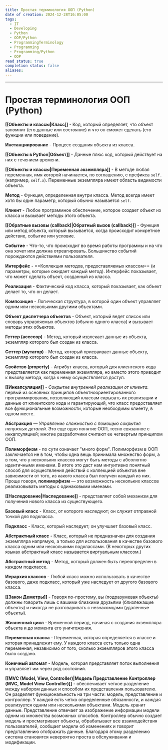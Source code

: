 ```yaml
---
title: Простая терминология ООП (Python)
date of creation: 2024-12-28T16:05:00
tags:
  - IT
  - Developing
  - Python
  - OOP/Python
  - ProgrammingTerminology
  - Programming
  - Programming/Python
  - OOP
read status: true
completion status: false
aliases:
---
```

---
# Простая терминология ООП (Python)


**[[Объекты и классы|Класс]]** - Код, который определяет, что объект запомнит (его данные или состояние) и что он сможет сделать (его функции или поведение).

**Инстанциирование** - Процесс создания объекта из класса.

**[[Объекты в Python|Объект]]** - Данные плюс код, который действует на них с течением времени.

**[[Объекты и классы|Переменная экземпляра]]** - В методе любая переменная, имя которой начинается, по соглашению, с префикса `self.` (например, `self.x`). Переменные экземпляра имеют область видимости объекта.

**Метод** - Функция, определенная внутри класса. Метод всегда имеет хотя бы один параметр, который обычно называется `self`.

**Клиент** - Любое программное обеспечение, которое создает объект из класса и вызывает методы этого объекта.

**[[Обратные вызовы (callback)|Обратный вызов (callback)]]** - Функция или метод объекта, который вызывается, когда происходит конкретное действие, событие или условие.

**Событие** - Что-то, что происходит во время работы программы и на что она хочет или должна отреагировать. Большинство событий порождаются действиями пользователя.

**Интерфейс** - ==Коллекция методов, предоставляемых классом== (и параметры, которые ожидает каждый метод). Интерфейс показывает, что может сделать объект, созданный из класса.

**Реализация** - Фактический код класса, который показывает, как объект делает то, что он делает.

**Композиция** - Логическая структура, в которой один объект управляет одним или несколькими другими объектами.

**Объект диспетчера объектов** - Объект, который ведет список или словарь управляемых объектов (обычно одного класса) и вызывает методы этих объектов.

**Геттер (асессор)** - Метод, который извлекает данные из объекта, экземпляр которого был создан из класса.

**Сеттер (мутатор)** - Метод, который присваивает данные объекту, экземпляр которого был создан из класса.

**Свойство (property)** - Атрибут класса, который для клиентского кода представляется как переменная экземпляра, но вместо этого приводит к вызову метода, когда к нему осуществляется доступ.

**[[Инкапсуляция]]** - *Сокрытие внутренней реализации от клиента.* первый из основных принципов объектноориентированного программирования, позволяющий классам скрывать их реализации и данные от клиентского кода и гарантирующий, что класс предоставляет все функциональные возможности, которые необходимы клиенту, в одном месте.

**Абстракция** —  *Управление сложностью с помощью сокрытия ненужных деталей.* Это еще одно понятие ООП, тесно связанное с инкапсуляцией; многие разработчики считают ее четвертым принципом ООП.

**Полиморфизм** - по сути означает "много форм". Полиморфизм в ООП заключается не в том, чтобы одна вещь принимала множество форм, а в том, что у нескольких классов могут быть методы с абсолютно идентичными именами. В итоге это даст нам интуитивно понятный способ для осуществления действий с коллекцией объектов вне зависимости от того, из какого класса был получен каждый из них. Проще говоря, **полиморфизм** — это возможность нескольких классов реализовывать методы с одинаковыми именами.

**[[Наследование|Наследование]]** - представляет собой механизм для получения нового класса из существующего.

**Базовый класс** - Класс, от которого наследуют; он служит отправной точкой для подкласса.

**Подкласс** - Класс, который наследует; он улучшает базовый класс.

**Абстрактный класс** - Класс, который не предназначен для создания экземпляра напрямую, а только для использования в качестве базового класса одним или несколькими подклассами. (В некоторых других языках абстрактный класс называется виртуальным классом.)

**Абстрактный метод** - Метод, который должен быть переопределен в каждом подклассе.

**Иерархия классов** - Любой класс можно использовать в качестве базового, даже подкласс, который уже наследует от другого базового класса.

**[[Закон Деметры]]** - Говоря по-простому, вы (подразумевая объекты) должны говорить лишь с вашими близкими друзьями (близлежащие объекты) и никогда не разговаривать с незнакомцами (удаленные объекты).

**Жизненный цикл** - Временной период, начиная с создания экземпляра объекта и до момента его уничтожения.

**Переменная класса** - Переменная, которая определяется в классе и которая принадлежит ему. У каждого класса есть только одна переменная, независимо от того, сколько экземпляров этого класса было создано.

**Конечный автомат** - Модель, которая представляет поток выполнения и управляет им через ряд состояний.

**[[MVC (Model, View, Controller)|Модель Представление Контроллер (MVC, Model View Controller)]]** - обеспечивает четкое разделение между набором данных и способом их представления пользователю. Он разделяет функциональность на три части: модель, представление и контроллер. У каждой есть четко определенные обязанности, и каждая реализуется одним или несколькими объектами. Модель хранит данные. Представление отвечает за изображение информации модели одним из множества возможных способов. Контроллер обычно создает модель и просматривает объекты, обрабатывает все взаимодействия пользователей, сообщает модели об изменениях и говорит представлению отображать данные. Благодаря этому разделению система становится невероятно проста в обслуживании и модификации.
